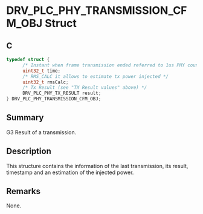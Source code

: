 # DRV_PLC_PHY_TRANSMISSION_CFM_OBJ Struct

## C

```c
typedef struct {
      /* Instant when frame transmission ended referred to 1us PHY counter */
      uint32_t time;
      /* RMS_CALC it allows to estimate tx power injected */
      uint32_t rmsCalc;
      /* Tx Result (see "TX Result values" above) */
      DRV_PLC_PHY_TX_RESULT result;
} DRV_PLC_PHY_TRANSMISSION_CFM_OBJ;
```

## Summary

G3 Result of a transmission.

## Description

This structure contains the information of the last transmission, its result, timestamp and an estimation of the injected power.

## Remarks

None.
